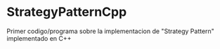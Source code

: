 # StrategyPatternCpp
Primer codigo/programa sobre la implementacion de "Strategy Pattern" implementado en C++
